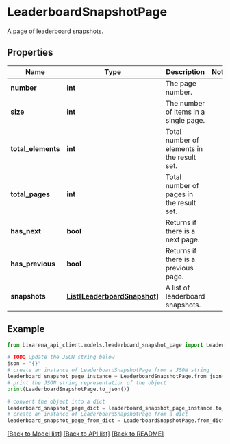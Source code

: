 # LeaderboardSnapshotPage

A page of leaderboard snapshots.

## Properties

| Name               | Type                                                    | Description                                 | Notes |
| ------------------ | ------------------------------------------------------- | ------------------------------------------- | ----- |
| **number**         | **int**                                                 | The page number.                            |
| **size**           | **int**                                                 | The number of items in a single page.       |
| **total_elements** | **int**                                                 | Total number of elements in the result set. |
| **total_pages**    | **int**                                                 | Total number of pages in the result set.    |
| **has_next**       | **bool**                                                | Returns if there is a next page.            |
| **has_previous**   | **bool**                                                | Returns if there is a previous page.        |
| **snapshots**      | [**List[LeaderboardSnapshot]**](LeaderboardSnapshot.md) | A list of leaderboard snapshots.            |

## Example

```python
from bixarena_api_client.models.leaderboard_snapshot_page import LeaderboardSnapshotPage

# TODO update the JSON string below
json = "{}"
# create an instance of LeaderboardSnapshotPage from a JSON string
leaderboard_snapshot_page_instance = LeaderboardSnapshotPage.from_json(json)
# print the JSON string representation of the object
print(LeaderboardSnapshotPage.to_json())

# convert the object into a dict
leaderboard_snapshot_page_dict = leaderboard_snapshot_page_instance.to_dict()
# create an instance of LeaderboardSnapshotPage from a dict
leaderboard_snapshot_page_from_dict = LeaderboardSnapshotPage.from_dict(leaderboard_snapshot_page_dict)
```

[[Back to Model list]](../README.md#documentation-for-models) [[Back to API list]](../README.md#documentation-for-api-endpoints) [[Back to README]](../README.md)
